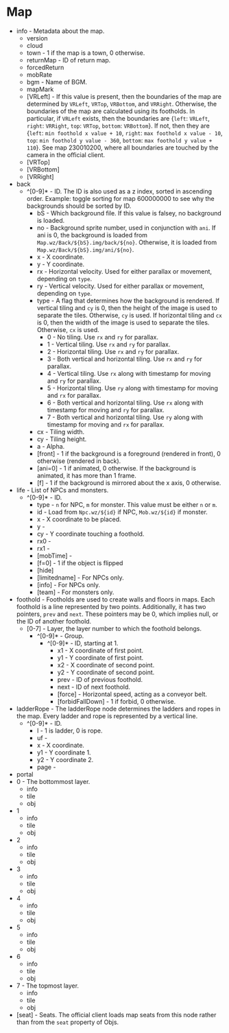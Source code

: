 # Map

* info - Metadata about the map.
    * version
    * cloud
    * town - 1 if the map is a town, 0 otherwise.
    * returnMap - ID of return map.
    * forcedReturn
    * mobRate
    * bgm - Name of BGM.
    * mapMark
    * [VRLeft] - If this value is present, then the boundaries of the map are determined by `VRLeft`, `VRTop`, `VRBottom`, and `VRRight`. Otherwise, the boundaries of the map are calculated using its footholds. In particular, if `VRLeft` exists, then the boundaries are {`left`: `VRLeft`, `right`: `VRRight`, `top`: `VRTop`, `bottom`: `VRBottom`}. If not, then they are {`left`: `min foothold x value + 10`, `right`: `max foothold x value - 10`, `top`: `min foothold y value - 360`, `bottom`: `max foothold y value + 110`}. See map 230010200, where all boundaries are touched by the camera in the official client.
    * [VRTop]
    * [VRBottom]
    * [VRRight]
* back
    * ^[0-9]* - ID. The ID is also used as a z index, sorted in ascending order. Example: toggle sorting for map 600000000 to see why the backgrounds should be sorted by ID.
        * bS - Which background file. If this value is falsey, no background is loaded.
        * no - Background sprite number, used in conjunction with `ani`. If ani is 0, the background is loaded from `Map.wz/Back/${bS}.img/back/${no}`. Otherwise, it is loaded from `Map.wz/Back/${bS}.img/ani/${no}`.
        * x - X coordinate.
        * y - Y coordinate.
        * rx - Horizontal velocity. Used for either parallax or movement, depending on `type`.
        * ry - Vertical velocity. Used for either parallax or movement, depending on `type`.
        * type - A flag that determines how the background is rendered. If vertical tiling and `cy` is 0, then the height of the image is used to separate the tiles. Otherwise, `cy` is used. If horizontal tiling and `cx` is 0, then the width of the image is used to separate the tiles. Otherwise, `cx` is used.
            * 0 - No tiling. Use `rx` and `ry` for parallax.
            * 1 - Vertical tiling. Use `rx` and `ry` for parallax.
            * 2 - Horizontal tiling. Use `rx` and `ry` for parallax.
            * 3 - Both vertical and horizontal tiling. Use `rx` and `ry` for parallax.
            * 4 - Vertical tiling. Use `rx` along with timestamp for moving and `ry` for parallax.
            * 5 - Horizontal tiling. Use `ry` along with timestamp for moving and `rx` for parallax.
            * 6 - Both vertical and horizontal tiling. Use `rx` along with timestamp for moving and `ry` for parallax.
            * 7 - Both vertical and horizontal tiling. Use `ry` along with timestamp for moving and `rx` for parallax.
        * cx - Tiling width.
        * cy - Tiling height.
        * a - Alpha.
        * [front] - 1 if the background is a foreground (rendered in front), 0 otherwise (rendered in back).
        * [ani=0] - 1 if animated, 0 otherwise. If the background is animated, it has more than 1 frame.
        * [f] - 1 if the background is mirrored about the x axis, 0 otherwise.
* life - List of NPCs and monsters.
    * ^[0-9]* - ID.
        * type - `n` for NPC, `m` for monster. This value must be either `n` or `m`.
        * id - Load from `Npc.wz/${id}` if NPC, `Mob.wz/${id}` if monster.
        * x - X coordinate to be placed.
        * y -
        * cy - Y coordinate touching a foothold.
        * rx0 -
        * rx1 -
        * [mobTime] -
        * [f=0] - 1 if the object is flipped
        * [hide]
        * [limitedname] - For NPCs only.
        * [info] - For NPCs only.
        * [team] - For monsters only.
* foothold - Footholds are used to create walls and floors in maps. Each foothold is a line represented by two points. Additionally, it has two pointers, `prev` and `next`. These pointers may be 0, which implies null, or the ID of another foothold.
    * [0-7] - Layer, the layer number to which the foothold belongs.
        * ^[0-9]* - Group.
            * ^[0-9]* - ID, starting at 1.
                * x1 - X coordinate of first point.
                * y1 - Y coordinate of first point.
                * x2 - X coordinate of second point.
                * y2 - Y coordinate of second point.
                * prev - ID of previous foothold.
                * next - ID of next foothold.
                * [force] - Horizontal speed, acting as a conveyor belt.
                * [forbidFallDown] - 1 if forbid, 0 otherwise.
* ladderRope - The ladderRope node determines the ladders and ropes in the map. Every ladder and rope is represented by a vertical line.
    * ^[0-9]* - ID.
        * l - 1 is ladder, 0 is rope.
        * uf -
        * x - X coordinate.
        * y1 - Y coordinate 1.
        * y2 - Y coordinate 2.
        * page -
* portal
* 0 - The bottommost layer.
    * info
    * tile
    * obj
* 1
    * info
    * tile
    * obj
* 2
    * info
    * tile
    * obj
* 3
    * info
    * tile
    * obj
* 4
    * info
    * tile
    * obj
* 5
    * info
    * tile
    * obj
* 6
    * info
    * tile
    * obj
* 7 - The topmost layer.
    * info
    * tile
    * obj
* [seat] - Seats. The official client loads map seats from this node rather than from the `seat` property of Objs.
